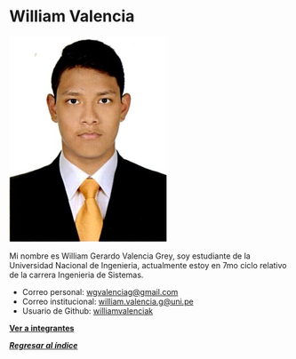 # William Valencia

![William Valencia](William.jpg)

Mi nombre es William Gerardo Valencia Grey, soy estudiante de la Universidad Nacional de Ingenieria, actualmente estoy en 7mo ciclo relativo de la carrera Ingenieria de Sistemas.

- Correo personal: wgvalenciag@gmail.com
- Correo institucional: william.valencia.g@uni.pe
- Usuario de Github: [williamvalenciak](https://github.com/williamvalenciaK)

**[Ver a integrantes](../integrantes.md)**

***[Regresar al índice](../../proyecto.md)***